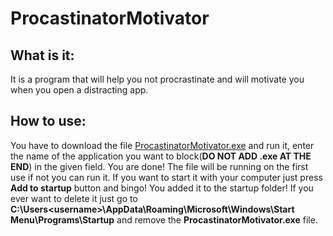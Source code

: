 # ProcastinatorMotivator
## What is it:
It is a program that will help you not procrastinate and will motivate you when you open a distracting app.

## How to use:
You have to download the file [ProcastinatorMotivator.exe](https://github.com/Unerasable/ProcastinatorMotivator/releases/download/v4.0.0/ProcastinatorMotivator.exe) and run it, enter the name of the application you want to block(**DO NOT ADD .exe AT THE END**) in the given field. You are done! The file will be running on the first use if not you can run it. If you want to start it with your computer just press **Add to startup** button and bingo! You added it to the startup folder! If you ever want to delete it just go to **C:\Users\<username>\AppData\Roaming\Microsoft\Windows\Start Menu\Programs\Startup** and remove the **ProcastinatorMotivator.exe** file.
